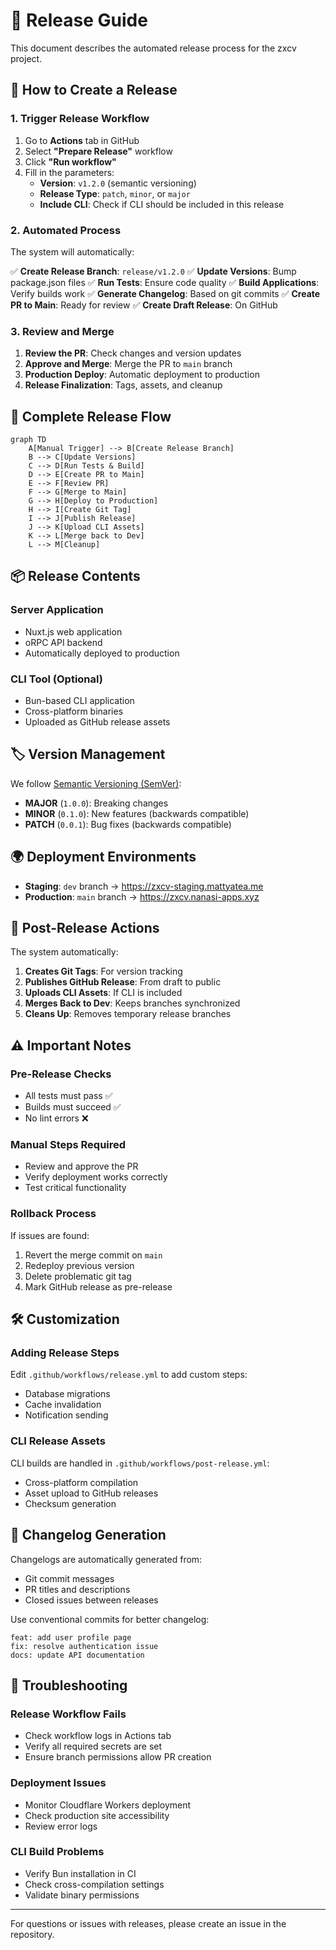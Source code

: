 # 🚀 Release Guide

This document describes the automated release process for the zxcv project.

## 🎯 How to Create a Release

### 1. Trigger Release Workflow

1. Go to **Actions** tab in GitHub
2. Select **"Prepare Release"** workflow  
3. Click **"Run workflow"**
4. Fill in the parameters:
   - **Version**: `v1.2.0` (semantic versioning)
   - **Release Type**: `patch`, `minor`, or `major`
   - **Include CLI**: Check if CLI should be included in this release

### 2. Automated Process

The system will automatically:

✅ **Create Release Branch**: `release/v1.2.0`
✅ **Update Versions**: Bump package.json files
✅ **Run Tests**: Ensure code quality
✅ **Build Applications**: Verify builds work
✅ **Generate Changelog**: Based on git commits
✅ **Create PR to Main**: Ready for review
✅ **Create Draft Release**: On GitHub

### 3. Review and Merge

1. **Review the PR**: Check changes and version updates
2. **Approve and Merge**: Merge the PR to `main` branch
3. **Production Deploy**: Automatic deployment to production
4. **Release Finalization**: Tags, assets, and cleanup

## 🔄 Complete Release Flow

```mermaid
graph TD
    A[Manual Trigger] --> B[Create Release Branch]
    B --> C[Update Versions]
    C --> D[Run Tests & Build]
    D --> E[Create PR to Main]
    E --> F[Review PR]
    F --> G[Merge to Main]
    G --> H[Deploy to Production]
    H --> I[Create Git Tag]
    I --> J[Publish Release]
    J --> K[Upload CLI Assets]
    K --> L[Merge back to Dev]
    L --> M[Cleanup]
```

## 📦 Release Contents

### Server Application
- Nuxt.js web application
- oRPC API backend  
- Automatically deployed to production

### CLI Tool (Optional)
- Bun-based CLI application
- Cross-platform binaries
- Uploaded as GitHub release assets

## 🏷️ Version Management

We follow [Semantic Versioning (SemVer)](https://semver.org/):

- **MAJOR** (`1.0.0`): Breaking changes
- **MINOR** (`0.1.0`): New features (backwards compatible)
- **PATCH** (`0.0.1`): Bug fixes (backwards compatible)

## 🌍 Deployment Environments

- **Staging**: `dev` branch → https://zxcv-staging.mattyatea.me
- **Production**: `main` branch → https://zxcv.nanasi-apps.xyz

## 🔧 Post-Release Actions

The system automatically:

1. **Creates Git Tags**: For version tracking
2. **Publishes GitHub Release**: From draft to public
3. **Uploads CLI Assets**: If CLI is included
4. **Merges Back to Dev**: Keeps branches synchronized
5. **Cleans Up**: Removes temporary release branches

## ⚠️ Important Notes

### Pre-Release Checks
- All tests must pass ✅
- Builds must succeed ✅  
- No lint errors ❌

### Manual Steps Required
- Review and approve the PR
- Verify deployment works correctly
- Test critical functionality

### Rollback Process
If issues are found:
1. Revert the merge commit on `main`
2. Redeploy previous version
3. Delete problematic git tag
4. Mark GitHub release as pre-release

## 🛠️ Customization

### Adding Release Steps
Edit `.github/workflows/release.yml` to add custom steps:
- Database migrations
- Cache invalidation  
- Notification sending

### CLI Release Assets
CLI builds are handled in `.github/workflows/post-release.yml`:
- Cross-platform compilation
- Asset upload to GitHub releases
- Checksum generation

## 📝 Changelog Generation

Changelogs are automatically generated from:
- Git commit messages
- PR titles and descriptions
- Closed issues between releases

Use conventional commits for better changelog:
```
feat: add user profile page
fix: resolve authentication issue  
docs: update API documentation
```

## 🚨 Troubleshooting

### Release Workflow Fails
- Check workflow logs in Actions tab
- Verify all required secrets are set
- Ensure branch permissions allow PR creation

### Deployment Issues
- Monitor Cloudflare Workers deployment
- Check production site accessibility
- Review error logs

### CLI Build Problems
- Verify Bun installation in CI
- Check cross-compilation settings
- Validate binary permissions

---

For questions or issues with releases, please create an issue in the repository.